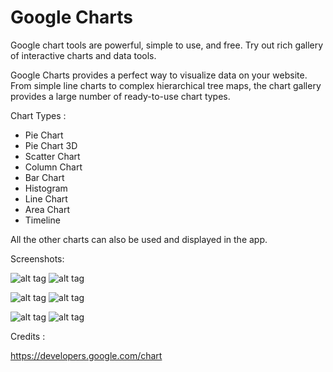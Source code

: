 Google Charts
=============

<p>Google chart tools are powerful, simple to use, and free. Try out rich gallery of interactive charts and data tools.</p>
<p>Google Charts provides a perfect way to visualize data on your website. From simple line charts to complex hierarchical tree maps, the chart gallery provides a large number of ready-to-use chart types.</p>

Chart Types : 
 * Pie Chart
 * Pie Chart 3D
 * Scatter Chart
 * Column Chart
 * Bar Chart
 * Histogram
 * Line Chart
 * Area Chart
 * Timeline
 
 All the other charts can also be used and displayed in the app.

Screenshots:

![alt tag](https://drive.google.com/uc?id=1Ir3DjCyz_GWzh4LNwbIyD_WYjzXx-h4L) 
![alt tag](https://drive.google.com/uc?id=1s-OvQDkGIdQDChOutrNavGe_ADHP63At) 

![alt tag](https://drive.google.com/uc?id=1j_Rlr8UJeqtHK_QzNA3bKGT2ShEcez_8)
![alt tag](https://drive.google.com/uc?id=1jXNh6rs4cPvTmmOaD8hFILA9PAelIggn)

![alt tag](https://drive.google.com/uc?id=1YPKVnO7em18SWlUvPirJTn6xsmGwllT-)
![alt tag](https://drive.google.com/uc?id=1lHfRpNOvtlZDgogrM5Ar2VJVhBke6GMI)


Credits :

https://developers.google.com/chart